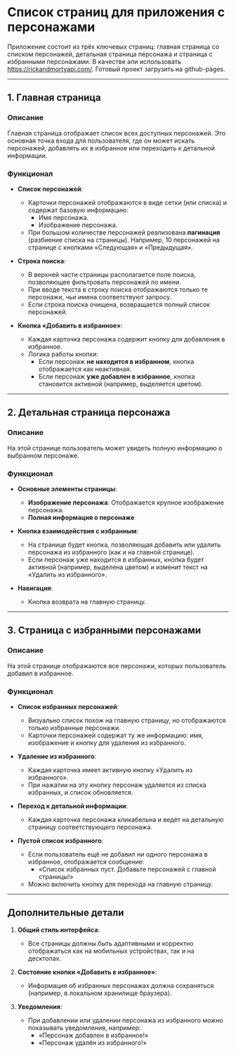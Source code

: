 # **Список страниц для приложения с персонажами**

Приложение состоит из трёх ключевых страниц: главная страница со списком персонажей, детальная страница персонажа и страница с избранными персонажами. В качестве апи использовать https://rickandmortyapi.com/. Готовый проект загрузить на github-pages.

---

## **1. Главная страница**

### **Описание**

Главная страница отображает список всех доступных персонажей. Это основная точка входа для пользователя, где он может искать персонажей, добавлять их в избранное или переходить к детальной информации.

### **Функционал**

- **Список персонажей**:

  - Карточки персонажей отображаются в виде сетки (или списка) и содержат базовую информацию:
    - Имя персонажа.
    - Изображение персонажа.
  - При большом количестве персонажей реализована **пагинация** (разбиение списка на страницы). Например, 10 персонажей на странице с кнопками «Следующая» и «Предыдущая».

- **Строка поиска**:

  - В верхней части страницы располагается поле поиска, позволяющее фильтровать персонажей по имени.
  - При вводе текста в строку поиска отображаются только те персонажи, чьи имена соответствуют запросу.
  - Если строка поиска очищена, возвращается полный список персонажей.

- **Кнопка «Добавить в избранное»**:
  - Каждая карточка персонажа содержит кнопку для добавления в избранное.
  - Логика работы кнопки:
    - Если персонаж **не находится в избранном**, кнопка отображается как неактивная.
    - Если персонаж **уже добавлен в избранное**, кнопка становится активной (например, выделяется цветом).

---

## **2. Детальная страница персонажа**

### **Описание**

На этой странице пользователь может увидеть полную информацию о выбранном персонаже.

### **Функционал**

- **Основные элементы страницы**:

  - **Изображение персонажа**: Отображается крупное изображение персонажа.
  - **Полная информация о персонаже**

- **Кнопка взаимодействия с избранным**:

  - На странице будет кнопка, позволяющая добавить или удалить персонажа из избранного (как и на главной странице).
  - Если персонаж уже находится в избранных, кнопка будет активной (например, выделена цветом) и изменит текст на «Удалить из избранного».

- **Навигация**:
  - Кнопка возврата на главную страницу.

---

## **3. Страница с избранными персонажами**

### **Описание**

На этой странице отображаются все персонажи, которых пользователь добавил в избранное.

### **Функционал**

- **Список избранных персонажей**:

  - Визуально список похож на главную страницу, но отображаются только избранные персонажи.
  - Карточки персонажей содержат ту же информацию: имя, изображение и кнопку для удаления из избранного.

- **Удаление из избранного**:

  - Каждая карточка имеет активную кнопку «Удалить из избранного».
  - При нажатии на эту кнопку персонаж удаляется из списка избранных, и список обновляется.

- **Переход к детальной информации**:

  - Каждая карточка персонажа кликабельна и ведёт на детальную страницу соответствующего персонажа.

- **Пустой список избранного**:
  - Если пользователь ещё не добавил ни одного персонажа в избранное, отображается сообщение:
    - «Список избранных пуст. Добавьте персонажей с главной страницы!»
  - Можно включить кнопку для перехода на главную страницу.

---

## **Дополнительные детали**

1. **Общий стиль интерфейса**:

   - Все страницы должны быть адаптивными и корректно отображаться как на мобильных устройствах, так и на десктопах.

2. **Состояние кнопки «Добавить в избранное»**:

   - Информация об избранных персонажах должна сохраняться (например, в локальном хранилище браузера).

3. **Уведомления**:
   - При добавлении или удалении персонажа из избранного можно показывать уведомления, например:
     - «Персонаж добавлен в избранное!»
     - «Персонаж удалён из избранного!»
